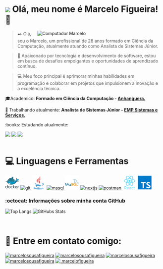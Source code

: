 # <img src="https://github.com/TheDudeThatCode/TheDudeThatCode/blob/master/Assets/Hi.gif" height="32px"> Olá, meu nome é <strong>Marcelo Figueira!</strong>💜

<img src="https://raw.githubusercontent.com/MicaelliMedeiros/micaellimedeiros/master/image/computer-illustration.png" min-width="400px" max-width="400px" width="400px" align="right" alt="Computador Marcelo">

> :black_nib: Olá, sou o Marcelo, um profissional de 28 anos formado em Ciência da Computação, atualmente atuando como Analista de Sistemas Júnior.

> 🚀 Apaixonado por tecnologia e desenvolvimento de software, estou em busca de desafios empolgantes e oportunidades de aprendizado contínuo.

> 💻 Meu foco principal é aprimorar minhas habilidades em programação e colaborar em projetos que impulsionem a inovação e a excelência técnica.

<p align="left">
  🎓Academico: <strong>Formado em Ciência da Computação - <a href="https://www.anhanguera.com/">Anhanguera.</a></strong>
</p>
<p align="left">
  💼 Trabalhando atualmente: <strong>Analista de Sistemas Júnior  - <a href="https://www.glorian.com.br">EMP Sistemas e Serviços.</a></strong>
</p>
<p align="left">
 :books: Estudando atualmente: 
</p>
 <img src="https://img.shields.io/badge/Java-ED8B00?style=for-the-badge&logo=openjdk&logoColor=white" height="32px">
  <img src="https://img.shields.io/badge/Microsoft_SQL_Server-CC2927?style=for-the-badge&logo=microsoft-sql-server&logoColor=white" height="32px">
   <img src="https://img.shields.io/badge/React-20232A?style=for-the-badge&logo=react&logoColor=61DAFB" height="32px">
</br>
</br>

# 💻 Linguagens e Ferramentas

<p align="left"> 
<a href="https://www.docker.com/" target="_blank" rel="noreferrer"> <img src="https://raw.githubusercontent.com/devicons/devicon/master/icons/docker/docker-original-wordmark.svg" alt="docker" width="45" height="45"/> </a> 
<a href="https://git-scm.com/" target="_blank" rel="noreferrer"> <img src="https://www.vectorlogo.zone/logos/git-scm/git-scm-icon.svg" alt="git" width="45" height="45"/> </a> 
<a href="https://www.java.com" target="_blank" rel="noreferrer"> <img src="https://raw.githubusercontent.com/devicons/devicon/master/icons/java/java-original.svg" alt="java" width="45" height="45"/> </a> 
<a href="https://www.microsoft.com/en-us/sql-server" target="_blank" rel="noreferrer"> <img src="https://www.svgrepo.com/show/303229/microsoft-sql-server-logo.svg" alt="mssql" width="45" height="45"/> </a> 
<a href="https://www.mysql.com/" target="_blank" rel="noreferrer"> <img src="https://raw.githubusercontent.com/devicons/devicon/master/icons/mysql/mysql-original-wordmark.svg" alt="mysql" width="45" height="45"/> </a> 
<a href="https://nextjs.org/" target="_blank" rel="noreferrer"> <img src="https://cdn.worldvectorlogo.com/logos/nextjs-2.svg" alt="nextjs" width="45" height="45"/> </a> 
<a href="https://postman.com" target="_blank" rel="noreferrer"> <img src="https://www.vectorlogo.zone/logos/getpostman/getpostman-icon.svg" alt="postman" width="45" height="45"/> </a> 
<a href="https://reactjs.org/" target="_blank" rel="noreferrer"> <img src="https://raw.githubusercontent.com/devicons/devicon/master/icons/react/react-original-wordmark.svg" alt="react" width="45" height="45"/> </a> 
<a href="https://www.typescriptlang.org/" target="_blank" rel="noreferrer"> <img src="https://raw.githubusercontent.com/devicons/devicon/master/icons/typescript/typescript-original.svg" alt="typescript" width="45" height="45"/> </a> </p>
<h3> :octocat: Informações sobre minha conta GitHub </h3>

![Top Langs](https://github-readme-stats.vercel.app/api/top-langs/?username=marcelosousafigueira&layout=compact&langs_count=10&theme=radical)
![GitHubs Stats](https://github-readme-stats.vercel.app/api?username=marcelosousafigueira&show_icons=true&theme=radical&rank_icon=github)

</br>

# 🔗 Entre em contato comigo:

<p align="left">
<a href="https://dev.to/marcelosousafigueira" target="blank"><img align="center" src="https://raw.githubusercontent.com/rahuldkjain/github-profile-readme-generator/master/src/images/icons/Social/devto.svg" alt="marcelosousafigueira" height="30" width="40" /></a>
<a href="https://linkedin.com/in/marcelosousafigueira" target="blank"><img align="center" src="https://raw.githubusercontent.com/rahuldkjain/github-profile-readme-generator/master/src/images/icons/Social/linked-in-alt.svg" alt="marcelosousafigueira" height="30" width="40" /></a>
<a href="https://fb.com/marcelosousafigueira" target="blank"><img align="center" src="https://raw.githubusercontent.com/rahuldkjain/github-profile-readme-generator/master/src/images/icons/Social/facebook.svg" alt="marcelosousafigueira" height="30" width="40" /></a>
<a href="https://instagram.com/marcelosousafigueira" target="blank"><img align="center" src="https://raw.githubusercontent.com/rahuldkjain/github-profile-readme-generator/master/src/images/icons/Social/instagram.svg" alt="marcelosousafigueira" height="30" width="40" /></a>
<a href="https://discord.gg/.marcelofigueira" target="blank"><img align="center" src="https://raw.githubusercontent.com/rahuldkjain/github-profile-readme-generator/master/src/images/icons/Social/discord.svg" alt=".marcelofigueira" height="30" width="40" /></a>
</p>
